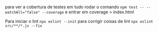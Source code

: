 para ver a cobertura de testes em tudo rodar o comando
 `npm test -- --watchAll="false" --coverage` e entrar em coverage > index.html

Para iniciar o lint `npx eslint --init`
para corrigir coisas de lint `npx eslint src/**/*.js --fix`


